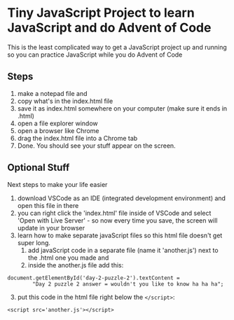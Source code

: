 # Tiny JavaScript Project to learn JavaScript and do Advent of Code

This is the least complicated way to get a JavaScript project up and running so you can practice JavaScript while you do Advent of Code

## Steps

1.  make a notepad file and
2.  copy what's in the index.html file
3.  save it as index.html somewhere on your computer (make sure it ends in .html)
4.  open a file explorer window
5.  open a browser like Chrome
6.  drag the index.html file into a Chrome tab
7.  Done. You should see your stuff appear on the screen.

## Optional Stuff

Next steps to make your life easier

1. download VSCode as an IDE (integrated development environment) and open this file in there
2. you can right click the 'index.html' file inside of VSCode and select 'Open with Live Server' - so now every time you save, the screen will update in your browser
3. learn how to make separate javaScript files so this html file doesn't get super long.
   1. add javaScript code in a separate file (name it 'another.js') next to the .html one you made and
   2. inside the another.js file add this:

```
document.getElementById('day-2-puzzle-2').textContent =
        "Day 2 puzzle 2 answer = wouldn't you like to know ha ha ha";
```

3.  put this code in the html file right below the `</script>`:

```
<script src='another.js'></script>
```
